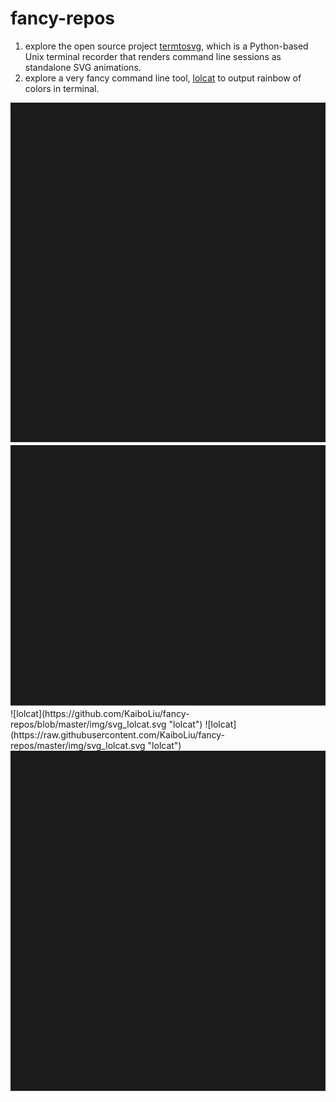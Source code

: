 # fancy-repos


1. explore the open source project [termtosvg](https://github.com/nbedos/termtosvg), which is a Python-based Unix terminal recorder that renders command line sessions as standalone SVG animations.  
1. explore a very fancy command line tool, [lolcat](https://github.com/busyloop/lolcat) to output rainbow of colors in terminal.  
<!--
![lolcat](./img/svg_lolcat.svg "lolcat")
![cheat.sh](./img/svg_cheat.sh.svg "cheat.sh")
<img src="./img/svg_cheat.sh.svg" width="50%">
-->
<img src="./img/svg_lolcat.svg">
<img src="./img/svg_cheat.sh.svg">
![lolcat](https://github.com/KaiboLiu/fancy-repos/blob/master/img/svg_lolcat.svg "lolcat")
![lolcat](https://raw.githubusercontent.com/KaiboLiu/fancy-repos/master/img/svg_lolcat.svg "lolcat")
<img src="https://github.com/KaiboLiu/fancy-repos/blob/master/img/svg_lolcat.svg">
<svg src="https://github.com/KaiboLiu/fancy-repos/blob/master/img/svg_lolcat.svg">


<iframe width="60%" src="./img/svg_lolcat.svg"</iframe>  
<iframe width="60%" src="https://github.com/KaiboLiu/fancy-repos/blob/master/img/svg_lolcat.svg"</iframe>